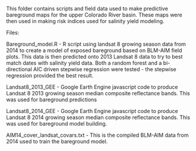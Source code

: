 This folder contains scripts and field data used to make predictive bareground maps for the upper Colorado River basin. These maps were then used in making risk indices used for salinity yield modeling.

Files:

Bareground_model.R - R script using landsat 8 growing season data from 2014 to create a model of exposed bareground based on BLM-AIM field plots. This data is then predicted onto 2013 Landsat 8 data to try to best match dates with salinity yield data. Both a random forest and a bi-directional AIC driven stepwise regression were tested - the stepwise regression provided the best result.

Landsat8_2013_GEE - Google Earth Engine javascript code to produce Landsat 8 2013 growing season median composite reflectance bands. This was used for bareground predictions

Landsat8_2014_GEE -  Google Earth Engine javascript code to produce Landsat 8 2014 growing season median composite reflectance bands. This was used for bareground model building.

AIM14_cover_landsat_covars.txt - This is the compiled BLM-AIM data from 2014 used to train the bareground model.
